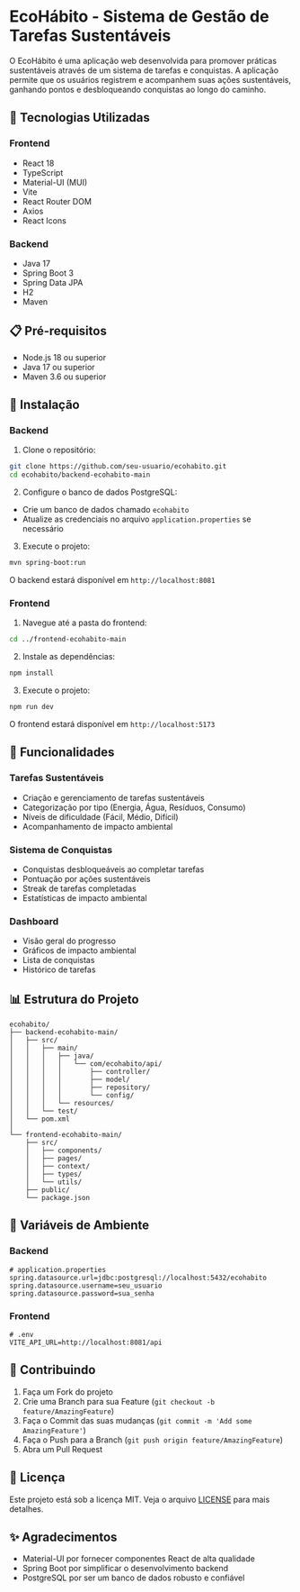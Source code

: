 # EcoHábito - Sistema de Gestão de Tarefas Sustentáveis

O EcoHábito é uma aplicação web desenvolvida para promover práticas sustentáveis através de um sistema de tarefas e conquistas. A aplicação permite que os usuários registrem e acompanhem suas ações sustentáveis, ganhando pontos e desbloqueando conquistas ao longo do caminho.

## 🚀 Tecnologias Utilizadas

### Frontend
- React 18
- TypeScript
- Material-UI (MUI)
- Vite
- React Router DOM
- Axios
- React Icons

### Backend
- Java 17
- Spring Boot 3
- Spring Data JPA
- H2
- Maven

## 📋 Pré-requisitos

- Node.js 18 ou superior
- Java 17 ou superior
- Maven 3.6 ou superior

## 🔧 Instalação

### Backend

1. Clone o repositório:
```bash
git clone https://github.com/seu-usuario/ecohabito.git
cd ecohabito/backend-ecohabito-main
```

2. Configure o banco de dados PostgreSQL:
- Crie um banco de dados chamado `ecohabito`
- Atualize as credenciais no arquivo `application.properties` se necessário

3. Execute o projeto:
```bash
mvn spring-boot:run
```

O backend estará disponível em `http://localhost:8081`

### Frontend

1. Navegue até a pasta do frontend:
```bash
cd ../frontend-ecohabito-main
```

2. Instale as dependências:
```bash
npm install
```

3. Execute o projeto:
```bash
npm run dev
```

O frontend estará disponível em `http://localhost:5173`

## 🎯 Funcionalidades

### Tarefas Sustentáveis
- Criação e gerenciamento de tarefas sustentáveis
- Categorização por tipo (Energia, Água, Resíduos, Consumo)
- Níveis de dificuldade (Fácil, Médio, Difícil)
- Acompanhamento de impacto ambiental

### Sistema de Conquistas
- Conquistas desbloqueáveis ao completar tarefas
- Pontuação por ações sustentáveis
- Streak de tarefas completadas
- Estatísticas de impacto ambiental

### Dashboard
- Visão geral do progresso
- Gráficos de impacto ambiental
- Lista de conquistas
- Histórico de tarefas

## 📊 Estrutura do Projeto

```
ecohabito/
├── backend-ecohabito-main/
│   ├── src/
│   │   ├── main/
│   │   │   ├── java/
│   │   │   │   └── com/ecohabito/api/
│   │   │   │       ├── controller/
│   │   │   │       ├── model/
│   │   │   │       ├── repository/
│   │   │   │       └── config/
│   │   │   └── resources/
│   │   └── test/
│   └── pom.xml
│
└── frontend-ecohabito-main/
    ├── src/
    │   ├── components/
    │   ├── pages/
    │   ├── context/
    │   ├── types/
    │   └── utils/
    ├── public/
    └── package.json
```

## 🔐 Variáveis de Ambiente

### Backend
```properties
# application.properties
spring.datasource.url=jdbc:postgresql://localhost:5432/ecohabito
spring.datasource.username=seu_usuario
spring.datasource.password=sua_senha
```

### Frontend
```env
# .env
VITE_API_URL=http://localhost:8081/api
```

## 🤝 Contribuindo

1. Faça um Fork do projeto
2. Crie uma Branch para sua Feature (`git checkout -b feature/AmazingFeature`)
3. Faça o Commit das suas mudanças (`git commit -m 'Add some AmazingFeature'`)
4. Faça o Push para a Branch (`git push origin feature/AmazingFeature`)
5. Abra um Pull Request

## 📝 Licença

Este projeto está sob a licença MIT. Veja o arquivo [LICENSE](LICENSE) para mais detalhes.

## ✨ Agradecimentos

- Material-UI por fornecer componentes React de alta qualidade
- Spring Boot por simplificar o desenvolvimento backend
- PostgreSQL por ser um banco de dados robusto e confiável 
